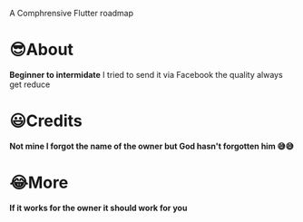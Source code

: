 A Comphrensive Flutter roadmap

# 😎About

**Beginner to intermidate**
I tried to send it via Facebook the quality always get reduce

# 😃Credits 


**Not mine I forgot the name of the owner but God hasn't forgotten him 😅😅**


# 😂More

**If it works for the owner it should work for you**

